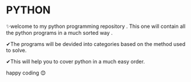# PYTHON

✨welcome to my python programming repository . This one will contain all the python programs in a much sorted way .

✔The programs will be devided into categories based on the method used to solve.

✔This will help you to cover python in a much easy order.

happy coding 😊
